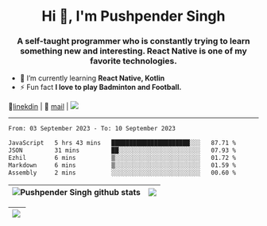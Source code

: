 <h1 align="center">Hi 👋, I'm Pushpender Singh</h1>
<h3 align="center">A self-taught programmer who is constantly trying to learn something new and interesting. React Native is one of my favorite technologies.</h3>

- 🌱 I’m currently learning **React Native, Kotlin**
- ⚡ Fun fact **I love to play Badminton and Football.**

👔[linekdin](https://www.linkedin.com/in/pushpender-singh-240061202/) | 📧 [mail](mailto:pushpendersingh694@gmail.com) | ![](https://komarev.com/ghpvc/?username=pushpender-singh-ap&color=blue)


---

<!--START_SECTION:waka-->

```txt
From: 03 September 2023 - To: 10 September 2023

JavaScript   5 hrs 43 mins   ██████████████████████░░░   87.71 %
JSON         31 mins         ██░░░░░░░░░░░░░░░░░░░░░░░   07.93 %
Ezhil        6 mins          ▒░░░░░░░░░░░░░░░░░░░░░░░░   01.72 %
Markdown     6 mins          ▒░░░░░░░░░░░░░░░░░░░░░░░░   01.59 %
Assembly     2 mins          ░░░░░░░░░░░░░░░░░░░░░░░░░   00.60 %
```

<!--END_SECTION:waka-->

| <a><img align="center" src="https://github-readme-stats-iota-ecru-15.vercel.app/api?username=pushpender-singh-ap&show_icons=true&include_all_commits=true&theme=buefy&hide_border=true" alt="Pushpender Singh github stats" /></a> | <a><img align="center" src="https://github-readme-stats-iota-ecru-15.vercel.app/api/top-langs/?username=pushpender-singh-ap&layout=compact&theme=buefy&hide_border=true" /></a> |
| ------------- | ------------- |

| <a> <img align="left" src="https://github-readme-streak-stats.herokuapp.com/?user=pushpender-singh-ap" /></br> </a> |
| ------------- |
